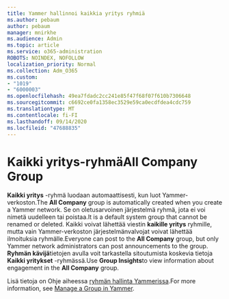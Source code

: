 ```yaml
---
title: Yammer hallinnoi kaikkia yritys ryhmiä
ms.author: pebaum
author: pebaum
manager: mnirkhe
ms.audience: Admin
ms.topic: article
ms.service: o365-administration
ROBOTS: NOINDEX, NOFOLLOW
localization_priority: Normal
ms.collection: Adm_O365
ms.custom:
- "1019"
- "6000003"
ms.openlocfilehash: 49ea7fdadc2cc241e85f47f68f07f610b7306648
ms.sourcegitcommit: c6692ce0fa1358ec3529e59ca0ecdfdea4cdc759
ms.translationtype: MT
ms.contentlocale: fi-FI
ms.lasthandoff: 09/14/2020
ms.locfileid: "47688835"
---
```

# <a name="all-company-group"></a><span data-ttu-id="01e3c-102">Kaikki yritys-ryhmä</span><span class="sxs-lookup"><span data-stu-id="01e3c-102">All Company Group</span></span>

<span data-ttu-id="01e3c-103">**Kaikki yritys** -ryhmä luodaan automaattisesti, kun luot Yammer-verkoston.</span><span class="sxs-lookup"><span data-stu-id="01e3c-103">The **All Company** group is automatically created when you create a Yammer network.</span></span> <span data-ttu-id="01e3c-104">Se on oletusarvoinen järjestelmä ryhmä, jota ei voi nimetä uudelleen tai poistaa.</span><span class="sxs-lookup"><span data-stu-id="01e3c-104">It is a default system group that cannot be renamed or deleted.</span></span> <span data-ttu-id="01e3c-105">Kaikki voivat lähettää viestin **kaikille yritys** ryhmille, mutta vain Yammer-verkoston järjestelmänvalvojat voivat lähettää ilmoituksia ryhmälle.</span><span class="sxs-lookup"><span data-stu-id="01e3c-105">Everyone can post to the **All Company** group, but only Yammer network administrators can post announcements to the group.</span></span> <span data-ttu-id="01e3c-106">**Ryhmän kävijä**tietojen avulla voit tarkastella sitoutumista koskevia tietoja **Kaikki yritykset** -ryhmässä.</span><span class="sxs-lookup"><span data-stu-id="01e3c-106">Use **Group Insights**to view information about engagement in the **All Company** group.</span></span>

<span data-ttu-id="01e3c-107">Lisä tietoja on Ohje aiheessa [ryhmän hallinta Yammerissa](https://support.office.com/article/Manage-a-group-in-Yammer-6e05c6d6-5548-4c88-89cd-e6757a514ef2).</span><span class="sxs-lookup"><span data-stu-id="01e3c-107">For more information, see [Manage a Group in Yammer](https://support.office.com/article/Manage-a-group-in-Yammer-6e05c6d6-5548-4c88-89cd-e6757a514ef2).</span></span>
